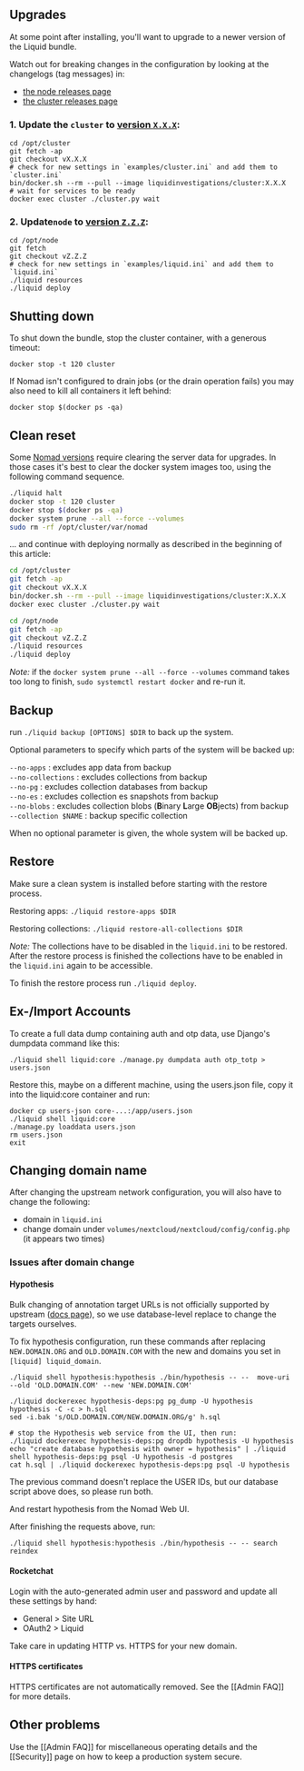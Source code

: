 ## Upgrades
At some point after installing, you'll want to upgrade to a newer version of the Liquid bundle.

Watch out for breaking changes in the configuration by looking at the changelogs (tag messages) in:

- [the node releases page](https://github.com/liquidinvestigations/node/releases)
- [the cluster releases page](https://github.com/liquidinvestigations/cluster/releases)

### 1. Update the `cluster` to [version `X.X.X`](https://github.com/liquidinvestigations/cluster/releases):

    cd /opt/cluster
    git fetch -ap
    git checkout vX.X.X
    # check for new settings in `examples/cluster.ini` and add them to `cluster.ini`
    bin/docker.sh --rm --pull --image liquidinvestigations/cluster:X.X.X
    # wait for services to be ready
    docker exec cluster ./cluster.py wait


### 2. Update`node` to [version `Z.Z.Z`](https://github.com/liquidinvestigations/node/releases):

    cd /opt/node
    git fetch
    git checkout vZ.Z.Z
    # check for new settings in `examples/liquid.ini` and add them to `liquid.ini`
    ./liquid resources
    ./liquid deploy


## Shutting down

To shut down the bundle, stop the cluster container, with a generous timeout:
```shell
docker stop -t 120 cluster
```

If Nomad isn't configured to drain jobs (or the drain operation fails) you may also need to kill all containers it left behind:

```shell
docker stop $(docker ps -qa)
```

## Clean reset

Some [Nomad versions](https://www.nomadproject.io/guides/upgrade/upgrade-specific.html) require clearing the server data for upgrades. In those cases it's best to clear the docker system images too, using the following command sequence.

```bash
./liquid halt
docker stop -t 120 cluster
docker stop $(docker ps -qa)
docker system prune --all --force --volumes
sudo rm -rf /opt/cluster/var/nomad
```

... and continue with deploying normally as described in the beginning of this article:
```bash
cd /opt/cluster
git fetch -ap
git checkout vX.X.X
bin/docker.sh --rm --pull --image liquidinvestigations/cluster:X.X.X
docker exec cluster ./cluster.py wait

cd /opt/node
git fetch -ap
git checkout vZ.Z.Z
./liquid resources
./liquid deploy
```

_Note:_ if the `docker system prune --all --force --volumes` command takes too long to finish, `sudo systemctl restart docker` and re-run it.

## Backup

run `./liquid backup [OPTIONS] $DIR` to back up the system. 

Optional parameters to specify which parts of the system will be backed up:

`--no-apps`             : excludes app data from backup  
`--no-collections`      : excludes collections from backup  
`--no-pg`               : excludes collection databases from backup  
`--no-es`               : excludes collection es snapshots from backup  
`--no-blobs`            : excludes collection blobs (**B**inary **L**arge **OB**jects) from backup  
`--collection $NAME`    : backup specific collection

When no optional parameter is given, the whole system will be backed up.

## Restore 

Make sure a clean system is installed before starting with the restore process.

Restoring apps: `./liquid restore-apps $DIR`

Restoring collections: `./liquid restore-all-collections $DIR`

_Note:_ The collections have to be disabled in the `liquid.ini` to be restored. After the restore process is finished the collections have to be enabled in the `liquid.ini` again to be accessible.

To finish the restore process run `./liquid deploy`.

## Ex-/Import Accounts

To create a full data dump containing auth and otp data, use Django's dumpdata command like this: 

```
./liquid shell liquid:core ./manage.py dumpdata auth otp_totp > users.json
```

Restore this, maybe on a different machine, using the users.json file, copy it into the liquid:core container and run:

```
docker cp users-json core-...:/app/users.json
./liquid shell liquid:core
./manage.py loaddata users.json
rm users.json
exit
```

## Changing domain name

After changing the upstream network configuration, you will also have to change the following:

- domain in `liquid.ini`
- change domain under `volumes/nextcloud/nextcloud/config/config.php` (it appears two times) 


### Issues after domain change

#### Hypothesis


Bulk changing of annotation target URLs is not officially supported by upstream ([docs page](https://web.hypothes.is/help/how-to-establish-or-avoid-document-equivalence-in-the-hypothesis-system/)), so we use database-level replace to change the targets ourselves.

To fix hypothesis configuration, run these commands 
after replacing `NEW.DOMAIN.ORG` and `OLD.DOMAIN.COM` with the new and domains you set in `[liquid] liquid_domain`.

```
./liquid shell hypothesis:hypothesis ./bin/hypothesis -- --  move-uri --old 'OLD.DOMAIN.COM' --new 'NEW.DOMAIN.COM'
```

```
./liquid dockerexec hypothesis-deps:pg pg_dump -U hypothesis hypothesis -C -c > h.sql
sed -i.bak 's/OLD.DOMAIN.COM/NEW.DOMAIN.ORG/g' h.sql

# stop the Hypothesis web service from the UI, then run:
./liquid dockerexec hypothesis-deps:pg dropdb hypothesis -U hypothesis
echo "create database hypothesis with owner = hypothesis" | ./liquid shell hypothesis-deps:pg psql -U hypothesis -d postgres
cat h.sql | ./liquid dockerexec hypothesis-deps:pg psql -U hypothesis
```

The previous command doesn't replace the USER IDs, but our database script above does, so please run both.


And restart hypothesis from the Nomad Web UI.


After finishing the requests above, run:

```
./liquid shell hypothesis:hypothesis ./bin/hypothesis -- -- search reindex
```


#### Rocketchat

Login with the auto-generated admin user and password and update all these settings by hand:
- General > Site URL
- OAuth2 > Liquid

Take care in updating HTTP vs. HTTPS for your new domain.


#### HTTPS certificates

HTTPS certificates are not automatically removed. See the [[Admin FAQ]] for more details.


## Other problems

Use the [[Admin FAQ]] for miscellaneous operating details and the [[Security]] page on how to keep a production system secure.
